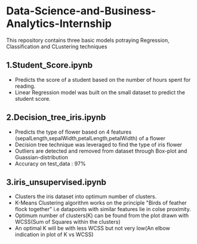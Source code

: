 # Data-Science-and-Business-Analytics-Internship
This repository contains three basic models potraying Regression, Classification and CLustering techniques
## 1.Student_Score.ipynb
* Predicts the score of a student based on the number of hours spent for reading.
* Linear Regression model was built on the small dataset to predict the student score.

## 2.Decision_tree_iris.ipynb
* Predicts the type of flower based on 4 features (sepalLength,sepalWidth,petalLength,petalWidth) of a flower
* Decision tree technique was leveraged to find the type of iris flower
* Outliers are detected and removed from dataset through Box-plot and Guassian-distribution
* Accuracy on test_data : 97%

## 3.iris_unsupervised.ipynb
* Clusters the iris dataset into optimum number of clusters.
* K-Means Clustering algorithm works on the principle "Birds of feather flock together" i.e datapoints with similar features lie in colse proximity.
* Optimum number of clusters(K) can be found from the plot drawn with WCSS(Sum of Squares within the clusters)
* An optimal K will be with less WCSS but not very low(An elbow indication in plot of K vs WCSS)
